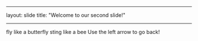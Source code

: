 ___
layout: slide
title: "Welcome to our second slide!"
___
fly like a butterfly sting like a bee
Use the left arrow to go back!

